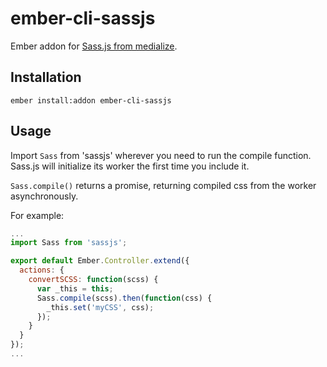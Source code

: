 # ember-cli-sassjs

Ember addon for [Sass.js from medialize](https://github.com/medialize/sass.js).

## Installation

`ember install:addon ember-cli-sassjs`

## Usage

Import `Sass` from 'sassjs' wherever you need to run the compile function. Sass.js will initialize its worker the first time you include it.

`Sass.compile()` returns a promise, returning compiled css from the worker asynchronously.

For example:

```javascript
...
import Sass from 'sassjs';

export default Ember.Controller.extend({
  actions: {
    convertSCSS: function(scss) {
      var _this = this;
      Sass.compile(scss).then(function(css) {
        _this.set('myCSS', css);
      });
    }
  }
});
...
```
